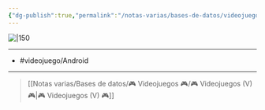 ```yaml
---
{"dg-publish":true,"permalink":"/notas-varias/bases-de-datos/videojuegos/v-monster-legends/"}
---
```



![|150](https://images.igdb.com/igdb/image/upload/t_cover_big/co2ssg.jpg)

---

- #videojuego/Android 

---

> [[Notas varias/Bases de datos/🎮 Videojuegos 🎮/🎮 Videojuegos (V) 🎮\|🎮 Videojuegos (V) 🎮]]